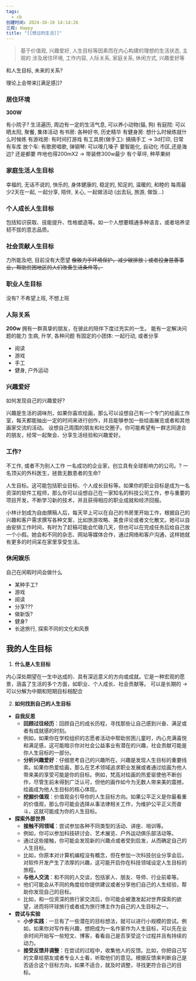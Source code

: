 ```yaml
---
tags:
  - cb
创建时间: 2024-10-10 14:14:26
三观: Happy
title: "[[想过的生活]]"
---
```


> 基于价值观, 兴趣爱好, 人生目标等因素而在内心构建的理想的生活状态, 主观的
> 涉及居住环境, 工作内容, 人际关系, 家庭关系, 休闲方式, 兴趣爱好等

和人生目标, 未来的关系? 

理论上会带来[[满足感]]?

### 居住环境
**300W**

有小院子?  生活遍历, 周边有一定的生活气息, 可以养小动物(猫, 狗)
有庭院: 可以晒太阳, 聚餐, 集体活动
有书房: 各种好书, 历史精华
有健身房: 想什么时候练就什么时候练
有游戏房: 有时间打游戏
有工具房(做手工): 搞搞手工 -> 3d打印, 日常
有车库 放个车: 
有歌房唱歌, 弹钢琴: 可以嚎几嗓子
要智能化, 自动化
市区,还是海边? 还是都要
咋地也得200mX2  -> 带装修300w最少
有个草坪, 种苹果树


### 家庭生活人生目标
幸福的, 无话不说的, 快乐的, 身体健康的, 稳定的, 知足的, 温暖的, 和睦的
每周最少2天在一起, 一起分享, 陪伴, 关心, 一起做活动 (出去玩, 旅游, 做饭...)

### 个人成长人生目标

包括知识获取、技能提升、性格塑造等。如一个人想要精通多种语言，或者培养坚韧不拔的意志品质。

### 社会贡献人生目标
力所能及吧, 目前没有大愿望
~~像致力于环境保护，减少碳排放；或者投身慈善事业，帮助贫困地区的人们改善生活条件等。~~


### 职业人生目标
没有? 不希望上班, 不想上班

### 人际关系
**200w**
拥有一群真挚的朋友，在彼此的陪伴下度过充实的一生。
能有一定解决问题的能力 
生病, 升学, 各种问题
有固定的小团体:   一起行动, 或者分享
* 阅读
* 游戏
* 手工
* 健身, 户外运动

### 兴趣爱好

如何发现自己的兴趣爱好? 

兴趣是生活的调味剂，如果你喜欢绘画，那么可以设想自己有一个专门的绘画工作室，每天都能抽出一定的时间来进行创作，并且能够参加一些绘画展览或者和其他画家交流的活动。
设想自己周围的朋友和社交圈子。你可能希望有一群志同道合的朋友，经常一起聚会、分享生活经验和兴趣爱好。

### 工作? 
不工作, 或者不为别人工作
一名成功的企业家，创立具有全球影响力的公司。?
一名顶尖的外科医生，拯救无数患者的生命? 

人生目标。这可能包括职业目标、个人成长目标等。如果你的职业目标是成为一名资深的软件工程师，那么你可以设想自己在一家知名的科技公司工作，参与重要的项目开发，不断学习新的技术，并且获得相应的职业成就和经济回报。

小林计划成为自由撰稿人后，每天早上可以在自己的书房里开始工作，根据自己的兴趣和客户需求撰写各种文案，比如旅游攻略、美食评论或者文化散文。她可以自由安排工作时间，有时为了赶稿可能会忙碌几天，但也可以在完成任务后给自己放一个小假。她会和不同的杂志、网站等媒体合作，通过网络和客户沟通，这样她就有更多的时间呆在家里享受生活。

### 休闲娱乐
自己在闲暇时间会做什么
* 某种手工? 
* 游戏
* 阅读
* 分享??? 
* 做新饭? 
* 健身? 
* 长途旅行, 探索不同的文化和风景

## 我的人生目标

1. **什么是人生目标**

内心深处期望在一生中达成的、具有深远意义的方向或成就。它是一种宏观的愿景，涵盖了生活的多个方面，如职业、个人成长、社会贡献等。
可以是长期的 -> 可以分解为中期和短期目标相配合

2. **如何找到自己的人生目标**

- **自我反思**
    - **回顾过往经历**：回顾自己的成长历程，寻找那些让自己感到兴奋、满足或者有成就感的时刻。
    - 例如，如果你在学校组织的志愿者活动中帮助贫困儿童时，内心充满喜悦和满足感，这可能暗示你对社会公益事业有潜在的兴趣，社会贡献可能是你人生目标的一部分。
    - **分析兴趣爱好**：仔细思考自己的兴趣所在。兴趣是发现人生目标的重要线索。如果你热爱绘画，那么在艺术领域追求职业发展或者通过绘画为他人带来美的享受可能是你的目标。例如，梵高对绘画的热爱驱使他不断创作，尽管生前未得到广泛认可，但他的画作如今为无数人带来美的震撼，绘画成为他人生目标的核心体现。
    - **挖掘价值观**：价值观会引导你的人生目标方向。如果公平正义是你最看重的价值观，那么你可能会选择从事法律相关工作，为维护公平正义而奋斗，这就可能成为你的人生目标。
- **探索外部世界**
    - **接触不同领域**：尝试参加各种不同类型的活动、讲座、培训等。
    - 例如，你可以参加科技研讨会、艺术展览、户外运动俱乐部活动等。
    - 通过这些接触，你可能会发现新的兴趣点或者受到启发，从而确定自己的人生目标。
    - 比如，你原本对计算机编程没有概念，但在参加一次科技创业分享会后，对软件开发产生了浓厚的兴趣，这可能开启你在科技领域设定人生目标的旅程。
    - **与他人交流**：和不同的人交谈，包括家人、朋友、导师、行业前辈等。
    - 他们可能会从不同的角度给你提供建议或者分享他们自己的人生经验，帮助你发现自己的目标。
    - 比如，和一位资深的旅行家交流后，你可能会被激发起对世界探索的欲望，进而将环球旅行或者成为旅行博主作为自己的人生目标之一。
- **尝试与实验**
    - **小步实践**：一旦有了一些潜在的目标想法，就可以进行小规模的尝试。例如，如果你对写作有兴趣，想把成为一名作家作为人生目标，可以先在业余时间开始写一些短文、博客，看看自己是否享受这个过程并且有持续的动力。
    - **接受反馈并调整**：在尝试的过程中，收集他人的反馈。比如，你把自己写的文章给朋友或者专业人士看，听取他们的意见。根据反馈来判断自己是否适合这个目标方向，如果不适合，就及时调整，寻找更符合自己的目标。


